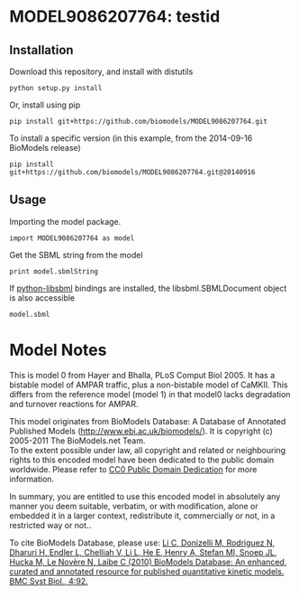 # MODEL9086207764: testid

## Installation

Download this repository, and install with distutils

`python setup.py install`

Or, install using pip

`pip install git+https://github.com/biomodels/MODEL9086207764.git`

To install a specific version (in this example, from the 2014-09-16 BioModels release)

`pip install git+https://github.com/biomodels/MODEL9086207764.git@20140916`

## Usage

Importing the model package.

`import MODEL9086207764 as model`

Get the SBML string from the model

`print model.sbmlString`

If [python-libsbml](https://pypi.python.org/pypi/python-libsbml) bindings are
installed, the libsbml.SBMLDocument object is also accessible

`model.sbml`


# Model Notes
This is model 0 from Hayer and Bhalla, PLoS Comput Biol 2005. It has a
bistable model of AMPAR traffic, plus a non-bistable model of CaMKII. This
differs from the reference model (model 1) in that model0 lacks degradation
and turnover reactions for AMPAR.

This model originates from BioModels Database: A Database of Annotated
Published Models (http://www.ebi.ac.uk/biomodels/). It is copyright (c)
2005-2011 The BioModels.net Team.  
To the extent possible under law, all copyright and related or neighbouring
rights to this encoded model have been dedicated to the public domain
worldwide. Please refer to [CC0 Public Domain
Dedication](http://creativecommons.org/publicdomain/zero/1.0/) for more
information.

In summary, you are entitled to use this encoded model in absolutely any
manner you deem suitable, verbatim, or with modification, alone or embedded it
in a larger context, redistribute it, commercially or not, in a restricted way
or not..  
  
To cite BioModels Database, please use: [Li C, Donizelli M, Rodriguez N,
Dharuri H, Endler L, Chelliah V, Li L, He E, Henry A, Stefan MI, Snoep JL,
Hucka M, Le Novère N, Laibe C (2010) BioModels Database: An enhanced, curated
and annotated resource for published quantitative kinetic models. BMC Syst
Biol., 4:92.](http://www.ncbi.nlm.nih.gov/pubmed/20587024)


